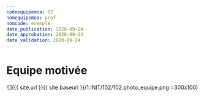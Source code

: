 ```yaml
---
codeequipemoa: 0Z
nomequipemoa: prof
nomcode: exemple
date_publication: 2020-09-24
date_approbation: 2020-09-24
date_validation: 2020-09-24
---
```


# Equipe motivée

![]({{ site.url }}{{ site.baseurl }}/1.INIT/102/102.photo_equipe.png =300x100)


